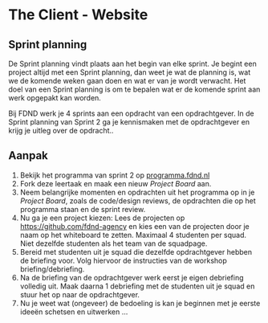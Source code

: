 # The Client - Website

## Sprint planning

De Sprint planning vindt plaats aan het begin van elke sprint. 
Je begint een project altijd met een Sprint planning, dan weet je wat de planning is, wat we de komende weken gaan doen en wat er van je wordt verwacht.
Het doel van een Sprint planning is om te bepalen wat er de komende sprint aan werk opgepakt kan worden.

Bij FDND werk je 4 sprints aan een opdracht van een opdrachtgever. 
In de Sprint planning van Sprint 2 ga je kennismaken met de opdrachtgever en krijg je uitleg over de opdracht.. 


## Aanpak

1. Bekijk het programma van sprint 2 op [programma.fdnd.nl](https://programma.fdnd.nl/)
2. Fork deze leertaak en maak een nieuw _Project Board_ aan.
3. Neem belangrijke momenten en opdrachten uit het programma op in je _Project Board_, zoals de code/design reviews, de opdrachten die op het programma staan en de sprint review.
4. Nu ga je een project kiezen: Lees de projecten op https://github.com/fdnd-agency en kies een van de projecten door je naam op het whiteboard te zetten. Maximaal 4 studenten per squad. Niet dezelfde studenten als het team van de squadpage.
5. Bereid met studenten uit je squad die dezelfde opdrachtgever hebben de briefing voor. Volg hiervoor de instructies van de workshop briefing/debriefing.
6. Na de briefing van de opdrachtgever werk eerst je eigen debriefing volledig uit. Maak daarna 1 debriefing met de studenten uit je squad en stuur het op naar de opdrachtgever.
7. Nu je weet wat (ongeveer) de bedoeling is kan je beginnen met je eerste ideeën schetsen en uitwerken ... 
